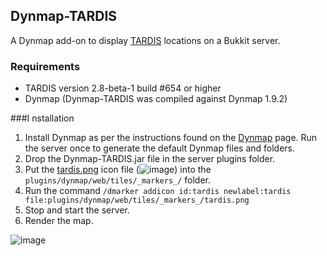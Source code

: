 ## Dynmap-TARDIS

A Dynmap add-on to display [TARDIS](http://dev.bukkit.org/bukkit-plugins/tardis/) locations on a Bukkit server.

### Requirements
* TARDIS version 2.8-beta-1 build #654 or higher
* Dynmap (Dynmap-TARDIS was compiled against Dynmap 1.9.2)

###I nstallation

1. Install Dynmap as per the instructions found on the [Dynmap](http://dev.bukkit.org/bukkit-plugins/dynmap/) page. Run the server once to generate the default Dynmap files and folders.
2. Drop the Dynmap-TARDIS.jar file in the server plugins folder.
3. Put the [tardis.png](https://github.com/eccentricdevotion/Dynmap-Tardis/blob/master/tardis.png?raw=true) icon file (![image](https://github.com/eccentricdevotion/Dynmap-Tardis/blob/master/tardis.png?raw=true)) into the `plugins/dynmap/web/tiles/_markers_/` folder.
4. Run the command `/dmarker addicon id:tardis newlabel:tardis file:plugins/dynmap/web/tiles/_markers_/tardis.png`
5. Stop and start the server.
6. Render the map.

![image](https://www.dropbox.com/s/8eyzfh0b149ljw4/dynmap-tardis.jpg?dl=1)
